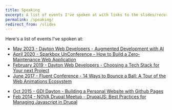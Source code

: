 ```yaml
---
title: Speaking
excerpt: A list of events I've spoken at with links to the slides/recordings.
permalink: /speaking/
redirect_from: /slides
---
```


Here's a list of events I've spoken at:

- [May 2023 - Dayton Web Developers - Augmented Development with AI](https://www.youtube.com/watch?v=lDyBR4XkC5A)
- [April 2020 - Sparkbox UnConference - How to Build a Zero-Maintenance Web Application](https://www.youtube.com/watch?v=C8VQQYrGaO0)
- [February 2019 - Dayton Web Developers - Choosing a Tech Stack for Your next Project](https://www.youtube.com/watch?v=Gy66IR03el4)
- [June 2017 - Fluent Conference - 14 Ways to Bounce a Ball: A Tour of the Web Animations Ecosystem](https://youtu.be/_TmhQI6X4JA)
<!-- [Dec 2016 - Dayton Web Developers - 12 Ways to Bounce a Ball: A Tour of the Web Animations Ecosystem](https://www.slideshare.net/bryanbr4un/12-ways-to-bounce-a-ball) -->
- [Oct 2015 - GDI Dayton - Building a Personal Website with Github Pages](https://github.com/bryanbraun/gdi-personal-website)
- [Feb 2014 - NOVA Drupal Meetup - DrupalJS: Best Practices for Managing Javascript in Drupal](https://www.slideshare.net/slideshow/embed_code/31369151)
<!-- [July 2013 - Capital Camp - Empowering Content Creators with Drupal](https://www.youtube.com/embed/772kNhu_Ll4?rel=0) -->
